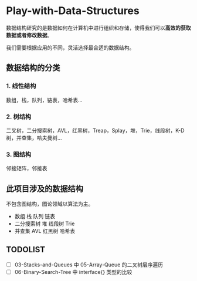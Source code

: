 # Play-with-Data-Structures

数据结构研究的是数据如何在计算机中进行组织和存储，使得我们可以**高效的获取数据或者修改数据**。

我们需要根据应用的不同，灵活选择最合适的数据结构。

## 数据结构的分类

### 1. 线性结构

数组，栈，队列，链表，哈希表...

### 2. 树结构

二叉树，二分搜索树，AVL，红黑树，Treap，Splay，堆，Trie，线段树，K-D树，并查集，哈夫曼树...

### 3. 图结构

邻接矩阵，邻接表

## 此项目涉及的数据结构
不包含图结构，图论领域以算法为主。

- 数组 栈 队列 链表
- 二分搜索树 堆 线段树 Trie
- 并查集 AVL 红黑树 哈希表

## TODOLIST

- [ ] 03-Stacks-and-Queues 中 05-Array-Queue 的二叉树层序遍历
- [ ] 06-Binary-Search-Tree 中 interface{} 类型的比较

